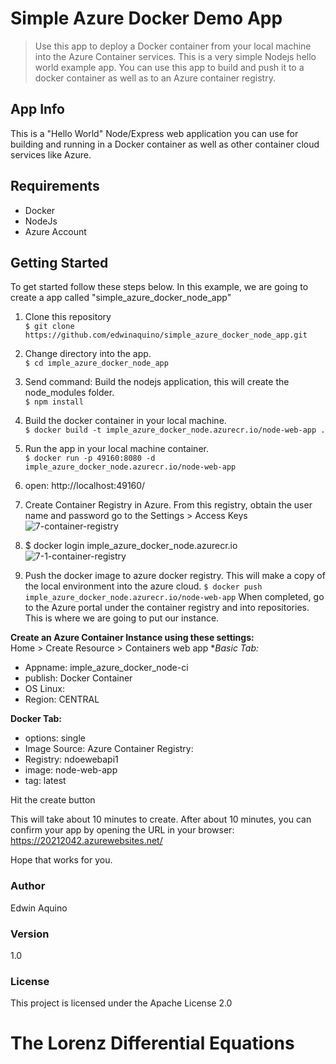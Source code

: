 # Simple Azure Docker Demo App

> Use this app to deploy a Docker container from your local machine into the Azure Container services. This is a very simple Nodejs hello world example app. You can use this app to build and push it to a docker container as well as to an Azure container registry.

## App Info

This is a "Hello World" Node/Express web application you can use for building and running in a Docker container as well as other container cloud services like Azure.

## Requirements
* Docker
* NodeJs
* Azure Account

## Getting Started
To get started follow these steps below. In this example, we are going to create a app called "simple_azure_docker_node_app"

1. Clone this repository<br>
```$ git clone https://github.com/edwinaquino/simple_azure_docker_node_app.git```
2. Change directory into the app.<br>
```$ cd imple_azure_docker_node_app```<br>
3. Send command: Build the nodejs application, this will create the node_modules folder.<br>
```$ npm install```
4. Build the docker container in your local machine.<br>
```$ docker build -t imple_azure_docker_node.azurecr.io/node-web-app .```
5. Run the app in your local machine container.<br>
```$ docker run -p 49160:8080 -d imple_azure_docker_node.azurecr.io/node-web-app```

6. open: http://localhost:49160/

7. Create Container Registry in Azure. From this registry, obtain the user name and password go to the Settings > Access Keys
![7-container-registry](https://user-images.githubusercontent.com/30946443/106708305-7d3c9c00-65a7-11eb-9410-9354d8c5bebd.jpg)

8. $ docker login imple_azure_docker_node.azurecr.io
![7-1-container-registry](https://user-images.githubusercontent.com/30946443/106708248-6302be00-65a7-11eb-8b6b-767f4e3e3ba0.jpg)

9. Push the docker image to azure docker registry. This will make a copy of the local environment into the azure cloud.
```$ docker push imple_azure_docker_node.azurecr.io/node-web-app```
When completed, go to the Azure portal under the container registry and into repositories. This is where we are going to put our instance.

__Create an Azure Container Instance using these settings:__<br>
Home > Create Resource > Containers web app
**Basic Tab:*
* Appname: imple_azure_docker_node-ci
* publish: Docker Container 
* OS Linux:
* Region: CENTRAL

__Docker Tab:__
* options: single 
* Image Source: Azure Container Registry: 
* Registry: ndoewebapi1 
* image: node-web-app
* tag: latest

Hit the create button

This will take about 10 minutes to create. After about 10 minutes, you can confirm your app by opening the URL in your browser:
https://20212042.azurewebsites.net/

Hope that works for you.

### Author

Edwin Aquino

### Version

1.0

### License

This project is licensed under the Apache License 2.0
# The Lorenz Differential Equations
